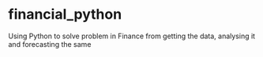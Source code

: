 # financial_python
Using Python to solve problem in Finance from getting the data, analysing it and forecasting the same
